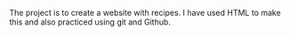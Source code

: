 The project is to create a website with recipes. 
I have used HTML to make this and also practiced using git and Github.